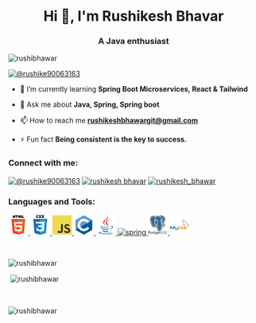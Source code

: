 <h1 align="center">Hi 👋, I'm Rushikesh Bhavar</h1>
<h3 align="center">A Java enthusiast</h3>

<p align="left"> <img src="https://komarev.com/ghpvc/?username=rushibhawar&label=Profile%20views&color=0e75b6&style=flat" alt="rushibhawar" /> </p>

<p align="left"> <a href="https://twitter.com/rushike90063163?t=hqH-QTb8r9OhQT20r45qqA&s=09" target="blank"><img src="https://img.shields.io/twitter/follow/@rushike90063163?logo=twitter&style=for-the-badge" alt="@rushike90063163" /></a> </p>

- 🌱 I’m currently learning **Spring Boot Microservices, React & Tailwind**

- 💬 Ask me about **Java, Spring, Spring boot**

- 📫 How to reach me **rushikeshbhawargit@gmail.com**

- ⚡ Fun fact **Being consistent is the key to success.**

<h3 align="left">Connect with me:</h3>
<p align="left">
<a href="https://twitter.com/rushike90063163?t=PjGpixFnCAEoPZXnkXSLFQ&s=09" target="blank"><img align="center" src="https://raw.githubusercontent.com/rahuldkjain/github-profile-readme-generator/master/src/images/icons/Social/twitter.svg" alt="@rushike90063163" height="30" width="40" /></a>
<a href="https://www.linkedin.com/in/rushikesh-bhavar-682266245" target="blank"><img align="center" src="https://raw.githubusercontent.com/rahuldkjain/github-profile-readme-generator/master/src/images/icons/Social/linked-in-alt.svg" alt="rushikesh bhavar" height="30" width="40" /></a>
<a href="https://instagram.com/rushikesh_bhawar" target="blank"><img align="center" src="https://raw.githubusercontent.com/rahuldkjain/github-profile-readme-generator/master/src/images/icons/Social/instagram.svg" alt="rushikesh_bhawar" height="30" width="40" /></a>
</p>

<h3 align="left">Languages and Tools:</h3>
<p align="left">  <a href="https://www.w3.org/html/" target="_blank" rel="noreferrer"> <img src="https://raw.githubusercontent.com/devicons/devicon/master/icons/html5/html5-original-wordmark.svg" alt="html5" width="40" height="40"/> </a> <a href="https://www.w3schools.com/css/" target="_blank" rel="noreferrer"> <img src="https://raw.githubusercontent.com/devicons/devicon/master/icons/css3/css3-original-wordmark.svg" alt="css3" width="40" height="40"/> </a> <a href="https://developer.mozilla.org/en-US/docs/Web/JavaScript" target="_blank" rel="noreferrer"> <img src="https://raw.githubusercontent.com/devicons/devicon/master/icons/javascript/javascript-original.svg" alt="javascript" width="40" height="40"/> </a> <a href="https://www.cprogramming.com/" target="_blank" rel="noreferrer"> <img src="https://raw.githubusercontent.com/devicons/devicon/master/icons/c/c-original.svg" alt="c" width="40" height="40"/> </a> <a href="https://www.java.com" target="_blank" rel="noreferrer"> <img src="https://raw.githubusercontent.com/devicons/devicon/master/icons/java/java-original.svg" alt="java" width="40" height="40"/> </a> <a href="https://spring.io/" target="_blank" rel="noreferrer"> <img src="https://www.vectorlogo.zone/logos/springio/springio-icon.svg" alt="spring" width="40" height="40"/> </a> <a href="https://www.postgresql.org" target="_blank" rel="noreferrer"> <img src="https://raw.githubusercontent.com/devicons/devicon/master/icons/postgresql/postgresql-original-wordmark.svg" alt="postgresql" width="40" height="40"/> </a> <a href="https://www.mysql.com/" target="_blank" rel="noreferrer"> <img src="https://raw.githubusercontent.com/devicons/devicon/master/icons/mysql/mysql-original-wordmark.svg" alt="mysql" width="40" height="40"/> </a>  </p>
<br>
<p><img align="left" src="https://github-readme-stats.vercel.app/api/top-langs?username=rushibhawar&show_icons=true&locale=en&layout=compact" alt="rushibhawar" /></p>
<br>
<p>&nbsp;<img align="center" src="https://github-readme-stats.vercel.app/api?username=rushibhawar&show_icons=true&locale=en" alt="rushibhawar" /></p>
<br>
<p><img align="center" src="https://github-readme-streak-stats.herokuapp.com/?user=rushibhawar&" alt="rushibhawar" /></p>
